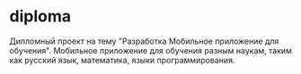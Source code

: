 # diploma
Дипломный проект на тему "Разработка Мобильное приложение для обучения".
Мобильное приложение для обучения разным наукам, таким как русский язык, математика, языки программирования.
